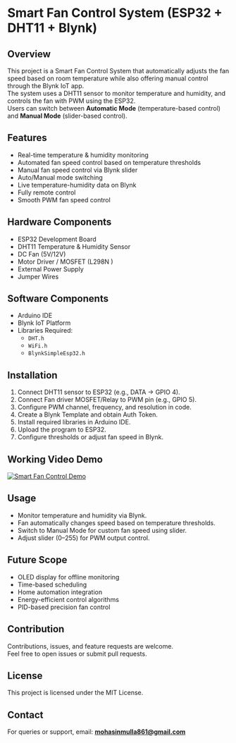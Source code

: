# Smart Fan Control System (ESP32 + DHT11 + Blynk)

## Overview
This project is a Smart Fan Control System that automatically adjusts the fan speed based on room temperature while also offering manual control through the Blynk IoT app.  
The system uses a DHT11 sensor to monitor temperature and humidity, and controls the fan with PWM using the ESP32.  
Users can switch between **Automatic Mode** (temperature-based control) and **Manual Mode** (slider-based control).

## Features
- Real-time temperature & humidity monitoring  
- Automated fan speed control based on temperature thresholds  
- Manual fan speed control via Blynk slider  
- Auto/Manual mode switching  
- Live temperature-humidity data on Blynk  
- Fully remote control  
- Smooth PWM fan speed control  

## Hardware Components
- ESP32 Development Board  
- DHT11 Temperature & Humidity Sensor  
- DC Fan (5V/12V)  
- Motor Driver / MOSFET (L298N )  
- External Power Supply  
- Jumper Wires  

## Software Components
- Arduino IDE  
- Blynk IoT Platform  
- Libraries Required:  
  - `DHT.h`  
  - `WiFi.h`  
  - `BlynkSimpleEsp32.h`

## Installation
1. Connect DHT11 sensor to ESP32 (e.g., DATA → GPIO 4).  
2. Connect Fan driver MOSFET/Relay to PWM pin (e.g., GPIO 5).  
3. Configure PWM channel, frequency, and resolution in code.  
4. Create a Blynk Template and obtain Auth Token.  
5. Install required libraries in Arduino IDE.  
6. Upload the program to ESP32.  
7. Configure thresholds or adjust fan speed in Blynk.

## Working Video Demo

[![Smart Fan Control Demo](https://img.youtube.com/vi/YOUR_VIDEO_ID/maxresdefault.jpg)](https://youtu.be/YOUR_VIDEO_ID)

## Usage
- Monitor temperature and humidity via Blynk.  
- Fan automatically changes speed based on temperature thresholds.  
- Switch to Manual Mode for custom fan speed using slider.  
- Adjust slider (0–255) for PWM output control.  

## Future Scope
- OLED display for offline monitoring  
- Time-based scheduling  
- Home automation integration  
- Energy-efficient control algorithms  
- PID-based precision fan control  

## Contribution
Contributions, issues, and feature requests are welcome.  
Feel free to open issues or submit pull requests.

## License
This project is licensed under the MIT License.

## Contact
For queries or support, email: **mohasinmulla861@gmail.com**
